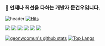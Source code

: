 ### :running: 언제나 최선을 다하는 개발자 문건우입니다.   
![header](https://capsule-render.vercel.app/api?type=shark&color=auto&height=300&section=header&text=geonwoo+github&fontSize=90)
[![Hits](https://hits.seeyoufarm.com/api/count/incr/badge.svg?url=https%3A%2F%2Fgithub.com%2Fgeonwoomun&count_bg=%23156EEC&title_bg=%23B965F8&icon=react.svg&icon_color=%2393BAF6&title=%EB%B0%A9%EB%AC%B8%EC%9E%90%EC%88%98&edge_flat=false)](https://hits.seeyoufarm.com)

<p>
  <img src="https://img.shields.io/badge/javascript-ES6+-yellow?logo=javascript"/>
  <img src="https://img.shields.io/badge/typescript-4.0.0+-blue?logo=typescript"/>
  <img src="https://img.shields.io/badge/react-17.0.1-1cf?logo=react"/>
  <img src="https://img.shields.io/badge/redux-4.0.5-purple?logo=redux"/>
  <img src="https://img.shields.io/badge/node.js-v14+-green?logo=node.js"/>
  <img src="https://img.shields.io/badge/mysql-v5.7.32-blue?logo=mysql"/>
</p>

  [![geonwoomun's github stats](https://github-readme-stats.vercel.app/api?username=geonwoomun&show_icons=true&theme=cobalt)](https://github.com/geonwoomun/github-readme-stats)
  [![Top Langs](https://github-readme-stats.vercel.app/api/top-langs/?username=geonwoomun&langs_count=5)](https://github.com/geonwoomun/github-readme-stats)





